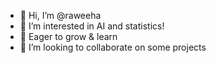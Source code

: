 - 👋 Hi, I’m @raweeha
- 👀 I’m interested in AI and statistics!
- 🌱 Eager to grow & learn
- 💞️ I’m looking to collaborate on some projects

<!---
raweeha/raweeha is a ✨ special ✨ repository because its `README.md` (this file) appears on your GitHub profile.
You can click the Preview link to take a look at your changes.
--->
